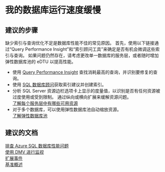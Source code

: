 <properties
    pageTitle="My database is slow"
    description="我的数据库运行速度缓慢"
    service="microsoft.sql"
    resource="servers"
    authors="kasparks"
    displayOrder="6"
    selfHelpType="resource"
    supportTopicIds=""
    resourceTags="databases, servers"
    productPesIds=""
    cloudEnvironments="public"
/>


# 我的数据库运行速度缓慢

## **建议的步骤**
缺少索引与查询优化不足是数据库性能不佳的常见原因。 首先，使用以下链接通过“Query Performance Insight”和“索引顾问工具”来确定是否有机会微调这些索引与查询。 如果问题仍然存在，请考虑更改单一数据库的服务层，或者随时增加弹性数据库池的 eDTU 以提高性能。

* 使用 [Query Performance Insight](data-blade:SqlAzureExtension.QueryPerformanceBlade) 查找消耗最高的查询，并识别要修复的查询。
* 使用 [SQL 数据库顾问](data-blade:SqlAzureExtension.DatabaseRecommendationBlade)获取索引建议并创建索引。
* 分析 SQL Server 资源边栏选项卡上显示的度量值，以识别是否有任何资源被过度使用或受到限制。 通过纵向或横向扩展来缓解资源问题。<br>
[了解每个服务层中有哪些可用资源](https://azure.microsoft.com/documentation/articles/sql-database-service-tiers/)
* 对于多个数据库，可以使用弹性数据库池自动缩放资源。<br>
[了解弹性数据库池](https://azure.microsoft.com/documentation/articles/sql-database-elastic-pool-guidance/)

## **建议的文档**
[排查 Azure SQL 数据库性能问题](https://azure.microsoft.com/documentation/articles/sql-database-troubleshoot-performance/)<br>
[使用 DMV 进行监视](https://azure.microsoft.com/documentation/articles/sql-database-monitoring-with-dmvs/)<br>
[扩展事件](https://azure.microsoft.com/documentation/articles/sql-database-xevent-db-diff-from-svr/)<br>
[基准概述](https://azure.microsoft.com/documentation/articles/sql-database-benchmark-overview/)



<!--HONumber=Jun16_HO5-->


